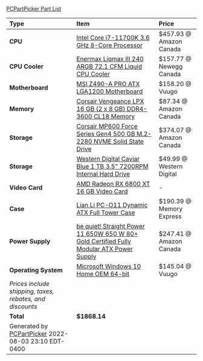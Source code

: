 [PCPartPicker Part List](https://ca.pcpartpicker.com/list/MHwyH2)

Type|Item|Price
:----|:----|:----
**CPU** | [Intel Core i7-11700K 3.6 GHz 8-Core Processor](https://ca.pcpartpicker.com/product/VW3gXL/intel-core-i7-11700k-36-ghz-8-core-processor-bx8070811700k) | $457.93 @ Amazon Canada 
**CPU Cooler** | [Enermax Liqmax III 240 ARGB 72.1 CFM Liquid CPU Cooler](https://ca.pcpartpicker.com/product/qxQfrH/enermax-liqmax-iii-240-argb-721-cfm-liquid-cpu-cooler-elc-lmt240-argb) | $157.77 @ Newegg Canada 
**Motherboard** | [MSI Z490-A PRO ATX LGA1200 Motherboard](https://ca.pcpartpicker.com/product/KXpmP6/msi-z490-a-pro-atx-lga1200-motherboard-z490-a-pro) | $158.20 @ Vuugo 
**Memory** | [Corsair Vengeance LPX 16 GB (2 x 8 GB) DDR4-3600 CL18 Memory](https://ca.pcpartpicker.com/product/VNJtt6/corsair-16-gb-2-x-8-gb-ddr4-3600-memory-cmk16gx4m2d3600c18) | $87.34 @ Amazon Canada 
**Storage** | [Corsair MP600 Force Series Gen4 500 GB M.2-2280 NVME Solid State Drive](https://ca.pcpartpicker.com/product/nLPgXL/corsair-mp600-force-series-gen4-500-gb-m2-2280-nvme-solid-state-drive-cssd-f500gbmp600) | $374.07 @ Amazon Canada 
**Storage** | [Western Digital Caviar Blue 1 TB 3.5" 7200RPM Internal Hard Drive](https://ca.pcpartpicker.com/product/MwW9TW/western-digital-internal-hard-drive-wd10ezex) | $49.99 @ Western Digital 
**Video Card** | [AMD Radeon RX 6800 XT 16 GB Video Card](https://ca.pcpartpicker.com/product/m8Tp99/amd-radeon-rx-6800-xt-16-gb-video-card-100-438370) |-
**Case** | [Lian Li PC-O11 Dynamic ATX Full Tower Case](https://ca.pcpartpicker.com/product/Hwkj4D/lian-li-pc-o11dx-atx-full-tower-case-pc-o11dx) | $190.39 @ Memory Express 
**Power Supply** | [be quiet! Straight Power 11 650W 650 W 80+ Gold Certified Fully Modular ATX Power Supply](https://ca.pcpartpicker.com/product/Rj22FT/be-quiet-straight-power-11-650w-80-gold-certified-fully-modular-atx-power-supply-bn282) | $247.41 @ Amazon Canada 
**Operating System** | [Microsoft Windows 10 Home OEM 64-bit](https://ca.pcpartpicker.com/product/wtgPxr/microsoft-os-kw900140) | $145.04 @ Vuugo 
 | *Prices include shipping, taxes, rebates, and discounts* |
 | **Total** | **$1868.14**
 | Generated by [PCPartPicker](https://pcpartpicker.com) 2022-08-03 23:10 EDT-0400 |
